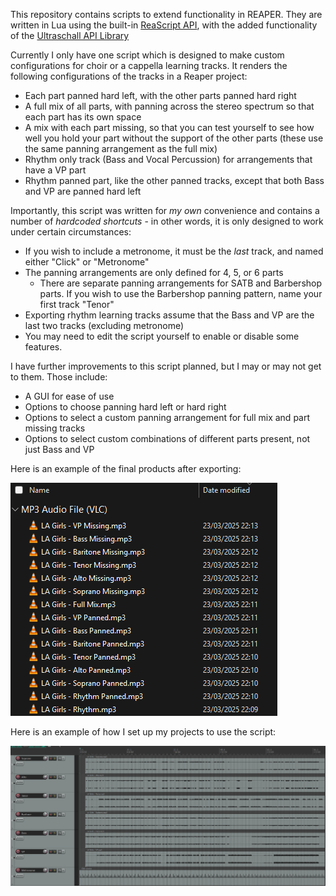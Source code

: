 This repository contains scripts to extend functionality in REAPER.
They are written in Lua using the built-in [ReaScript API](https://www.reaper.fm/sdk/reascript/reascript.php), with the added functionality of the [Ultraschall API Library](https://mespotin.uber.space/Ultraschall/US_Api_Introduction_and_Concepts.html)

Currently I only have one script which is designed to make custom configurations for choir or a cappella learning tracks. It renders the following configurations of the tracks in a Reaper project:
- Each part panned hard left, with the other parts panned hard right
- A full mix of all parts, with panning across the stereo spectrum so that each part has its own space
- A mix with each part missing, so that you can test yourself to see how well you hold your part without the support of the other parts (these use the same panning arrangement as the full mix)
- Rhythm only track (Bass and Vocal Percussion) for arrangements that have a VP part
- Rhythm panned part, like the other panned tracks, except that both Bass and VP are panned hard left

Importantly, this script was written for _my own_ convenience and contains a number of _hardcoded shortcuts_ - in other words, it is only designed to work under certain circumstances:
- If you wish to include a metronome, it must be the _last_ track, and named either "Click" or "Metronome"
- The panning arrangements are only defined for 4, 5, or 6 parts
  - There are separate panning arrangements for SATB and Barbershop parts. If you wish to use the Barbershop panning pattern, name your first track "Tenor"
- Exporting rhythm learning tracks assume that the Bass and VP are the last two tracks (excluding metronome)
- You may need to edit the script yourself to enable or disable some features. 

I have further improvements to this script planned, but I may or may not get to them. Those include:
- A GUI for ease of use
- Options to choose panning hard left or hard right
- Options to select a custom panning arrangement for full mix and part missing tracks
- Options to select custom combinations of different parts present, not just Bass and VP

Here is an example of the final products after exporting:

![image](export_example.png)

Here is an example of how I set up my projects to use the script:

![image](project_example.png)
